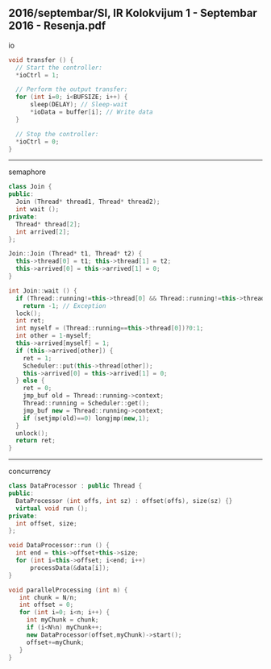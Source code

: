 2016/septembar/SI, IR Kolokvijum 1 - Septembar 2016 - Resenja.pdf
--------------------------------------------------------------------------------
io
```cpp
void transfer () {
  // Start the controller:
  *ioCtrl = 1;

  // Perform the output transfer:
  for (int i=0; i<BUFSIZE; i++) {
      sleep(DELAY); // Sleep-wait
      *ioData = buffer[i]; // Write data
  }

  // Stop the controller:
  *ioCtrl = 0;
}
```

--------------------------------------------------------------------------------
semaphore
```cpp
class Join {
public:
  Join (Thread* thread1, Thread* thread2);
  int wait ();
private:
  Thread* thread[2];
  int arrived[2];
};

Join::Join (Thread* t1, Thread* t2) {
  this->thread[0] = t1; this->thread[1] = t2;
  this->arrived[0] = this->arrived[1] = 0;
}

int Join::wait () {
  if (Thread::running!=this->thread[0] && Thread::running!=this->thread[1])
    return -1; // Exception
  lock();
  int ret;
  int myself = (Thread::running==this->thread[0])?0:1;
  int other = 1-myself;
  this->arrived[myself] = 1;
  if (this->arrived[other]) {
    ret = 1;
    Scheduler::put(this->thread[other]);
    this->arrived[0] = this->arrived[1] = 0;
  } else {
    ret = 0;
    jmp_buf old = Thread::running->context;
    Thread::running = Scheduler::get();
    jmp_buf new = Thread::running->context;
    if (setjmp(old)==0) longjmp(new,1);
  }
  unlock();
  return ret;
}
```

--------------------------------------------------------------------------------
concurrency
```cpp
class DataProcessor : public Thread {
public:
  DataProcessor (int offs, int sz) : offset(offs), size(sz) {}
  virtual void run ();
private:
  int offset, size;
};

void DataProcessor::run () {
  int end = this->offset+this->size;
  for (int i=this->offset; i<end; i++)
      processData(&data[i]);
}

void parallelProcessing (int n) {
   int chunk = N/n;
   int offset = 0;
   for (int i=0; i<n; i++) {
     int myChunk = chunk;
     if (i<N%n) myChunk++;
     new DataProcessor(offset,myChunk)->start();
     offset+=myChunk;
   }
}
```
